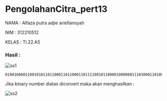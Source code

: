 # PengolahanCitra_pert13

NAMA    : Alfaza putra adjie ariefiansyah

NIM     : 312210512

KELAS   : TI.22.A5

### Hasil :
![ss1](https://github.com/alfaza-putra/PengolahanCitra_pert13/assets/129705943/95202618-f72b-4884-987c-9e6dd377fae9)

```
01001000011001010110110001101100011011110010110000100000011101000110100001101001011100110010000001101001011100110010000001100001001000000111001101100101011000110111001001100101011101000010000001101101011001010111001101110011011000010110011101100101001000011111111111111110
```

Jika binary number diatas diconvert maka akan menghasilkan : 

![ss2](https://github.com/alfaza-putra/PengolahanCitra_pert13/assets/129705943/08260048-1c84-4aad-a9d5-71dcec6e0598)
